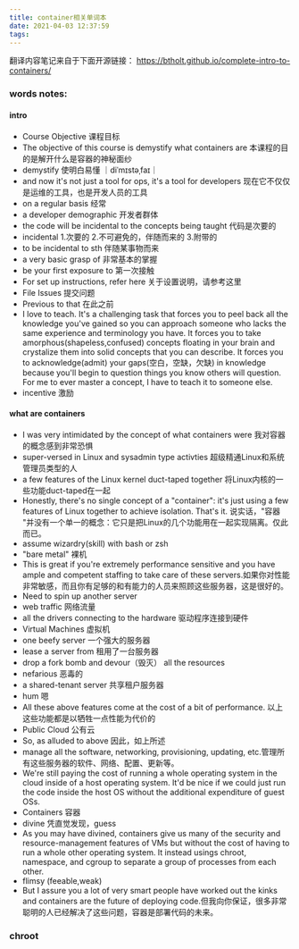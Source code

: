 ```yaml
---
title: container相关单词本
date: 2021-04-03 12:37:59
tags:
---
```

翻译内容笔记来自于下面开源链接：
https://btholt.github.io/complete-intro-to-containers/

### words notes:
#### intro
- Course Objective 课程目标
- The objective of this course is demystify what containers are  本课程的目的是解开什么是容器的神秘面纱
- demystify 使明白易懂 ｜diˈmɪstəˌfaɪ｜
- and now it's not just a tool for ops, it's a tool for developers 现在它不仅仅是运维的工具，也是开发人员的工具
- on a regular basis 经常
- a developer demographic 开发者群体
- the code will be incidental to the concepts being taught 代码是次要的
- incidental 1.次要的 2.不可避免的，伴随而来的 3.附带的
- to be incidental to sth 伴随某事物而来
- a very basic grasp of 非常基本的掌握
- be your first exposure to 第一次接触
- For set up instructions, refer here 关于设置说明，请参考这里
- File Issues 提交问题
- Previous to that 在此之前
- I love to teach. It's a challenging task that forces you to peel back all the knowledge you've gained so you can approach someone who lacks the same experience and terminology you have. It forces you to take amorphous(shapeless,confused) concepts floating in your brain and crystalize them into solid concepts that you can describe. It forces you to acknowledge(admit) your gaps(空白，空缺，欠缺) in knowledge because you'll begin to question things you know others will question. For me to ever master a concept, I have to teach it to someone else.
- incentive 激励

#### what are containers
- I was very intimidated by the concept of what containers were 我对容器的概念感到非常恐惧
- super-versed in Linux and sysadmin type activties 超级精通Linux和系统管理员类型的人
- a few features of the Linux kernel duct-taped together 将Linux内核的一些功能duct-taped在一起
- Honestly, there's no single concept of a "container": it's just using a few features of Linux together to achieve isolation. That's it. 说实话，"容器 "并没有一个单一的概念：它只是把Linux的几个功能用在一起实现隔离。仅此而已。
- assume wizardry(skill) with bash or zsh 
-  "bare metal" 裸机 
-  This is great if you're extremely performance sensitive and you have ample and competent staffing to take care of these servers.如果你对性能非常敏感，而且你有足够的和有能力的人员来照顾这些服务器，这是很好的。
-  Need to spin up another server
-  web traffic 网络流量
-  all the drivers connecting to the hardware 驱动程序连接到硬件
-  Virtual Machines 虚拟机
-  one beefy server 一个强大的服务器
-  lease a server from 租用了一台服务器
-   drop a fork bomb and devour（毁灭） all the resources
-   nefarious 恶毒的
-   a shared-tenant server 共享租户服务器
-   hum 嗯
-   All these above features come at the cost of a bit of performance. 以上这些功能都是以牺牲一点性能为代价的
-   Public Cloud 公有云
-   So, as alluded to above 因此，如上所述
-   manage all the software, networking, provisioning, updating, etc.管理所有这些服务器的软件、网络、配置、更新等。
-   We're still paying the cost of running a whole operating system in the cloud inside of a host operating system. It'd be nice if we could just run the code inside the host OS without the additional expenditure of guest OSs.
-   Containers 容器
-   divine 凭直觉发现，guess
-   As you may have divined, containers give us many of the security and resource-management features of VMs but without the cost of having to run a whole other operating system. It instead usings chroot, namespace, and cgroup to separate a group of processes from each other. 
-   flimsy (feeable,weak)
-   But I assure you a lot of very smart people have worked out the kinks and containers are the future of deploying code.但我向你保证，很多非常聪明的人已经解决了这些问题，容器是部署代码的未来。

### chroot
